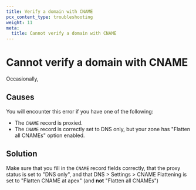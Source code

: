 ```yaml
---
title: Verify a domain with CNAME
pcx_content_type: troubleshooting
weight: 11
meta:
  title: Cannot verify a domain with CNAME
---
```


# Cannot verify a domain with CNAME

Occasionally,

## Causes

You will encounter this error if you have one of the following:

- The `CNAME` record is proxied.
- The `CNAME` record is correctly set to DNS only, but your zone has "Flatten all CNAMEs" option enabled.

## Solution

Make sure that you fill in the `CNAME` record fields correctly, that the proxy status is set to "DNS only", and that DNS > Settings > CNAME Flattening is set to "Flatten CNAME at apex" (and **not** "Flatten all CNAMEs")